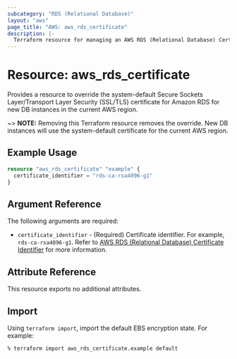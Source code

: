 ```yaml
---
subcategory: "RDS (Relational Database)"
layout: "aws"
page_title: "AWS: aws_rds_certificate"
description: |-
  Terraform resource for managing an AWS RDS (Relational Database) Certificate.
---
```


# Resource: aws_rds_certificate

Provides a resource to override the system-default Secure Sockets Layer/Transport Layer Security (SSL/TLS) certificate for Amazon RDS for new DB instances in the current AWS region.

~> **NOTE:** Removing this Terraform resource removes the override. New DB instances will use the system-default certificate for the current AWS region.

## Example Usage

```terraform
resource "aws_rds_certificate" "example" {
  certificate_identifier = "rds-ca-rsa4096-g1"
}
```

## Argument Reference

The following arguments are required:

* `certificate_identifier` - (Required) Certificate identifier. For example, `rds-ca-rsa4096-g1`. Refer to [AWS RDS (Relational Database) Certificate Identifier](https://docs.aws.amazon.com/AmazonRDS/latest/UserGuide/UsingWithRDS.SSL.html#UsingWithRDS.SSL.CertificateIdentifier) for more information.

## Attribute Reference

This resource exports no additional attributes.

## Import

Using `terraform import`, import the default EBS encryption state. For example:

```console
% terraform import aws_rds_certificate.example default
```
